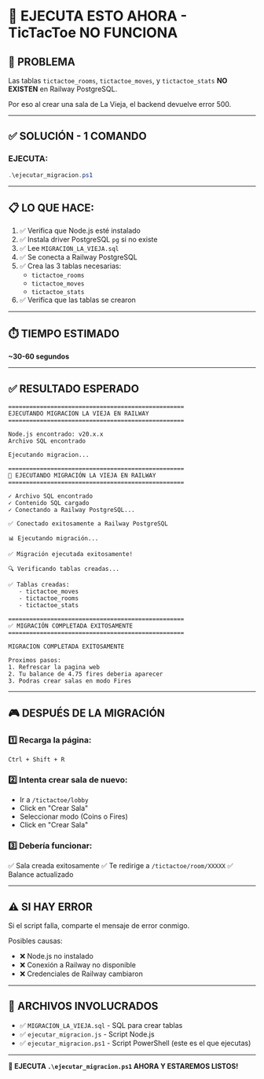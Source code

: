 # 🚨 EJECUTA ESTO AHORA - TicTacToe NO FUNCIONA

## 🔴 PROBLEMA

Las tablas `tictactoe_rooms`, `tictactoe_moves`, y `tictactoe_stats` **NO EXISTEN** en Railway PostgreSQL.

Por eso al crear una sala de La Vieja, el backend devuelve error 500.

---

## ✅ SOLUCIÓN - 1 COMANDO

### **EJECUTA:**

```powershell
.\ejecutar_migracion.ps1
```

---

## 📋 LO QUE HACE:

1. ✅ Verifica que Node.js esté instalado
2. ✅ Instala driver PostgreSQL `pg` si no existe
3. ✅ Lee `MIGRACION_LA_VIEJA.sql`
4. ✅ Se conecta a Railway PostgreSQL
5. ✅ Crea las 3 tablas necesarias:
   - `tictactoe_rooms`
   - `tictactoe_moves`
   - `tictactoe_stats`
6. ✅ Verifica que las tablas se crearon

---

## ⏱️ TIEMPO ESTIMADO

**~30-60 segundos**

---

## ✅ RESULTADO ESPERADO

```
==================================================
EJECUTANDO MIGRACION LA VIEJA EN RAILWAY
==================================================

Node.js encontrado: v20.x.x
Archivo SQL encontrado

Ejecutando migracion...

==================================================
🚀 EJECUTANDO MIGRACIÓN LA VIEJA EN RAILWAY
==================================================

✓ Archivo SQL encontrado
✓ Contenido SQL cargado
✓ Conectando a Railway PostgreSQL...

✅ Conectado exitosamente a Railway PostgreSQL

📊 Ejecutando migración...

✅ Migración ejecutada exitosamente!

🔍 Verificando tablas creadas...

✅ Tablas creadas:
   - tictactoe_moves
   - tictactoe_rooms
   - tictactoe_stats

==================================================
✅ MIGRACIÓN COMPLETADA EXITOSAMENTE
==================================================

MIGRACION COMPLETADA EXITOSAMENTE

Proximos pasos:
1. Refrescar la pagina web
2. Tu balance de 4.75 fires deberia aparecer
3. Podras crear salas en modo Fires
```

---

## 🎮 DESPUÉS DE LA MIGRACIÓN

### **1️⃣ Recarga la página:**
```
Ctrl + Shift + R
```

### **2️⃣ Intenta crear sala de nuevo:**
- Ir a `/tictactoe/lobby`
- Click en "Crear Sala"
- Seleccionar modo (Coins o Fires)
- Click en "Crear Sala"

### **3️⃣ Debería funcionar:**
✅ Sala creada exitosamente
✅ Te redirige a `/tictactoe/room/XXXXX`
✅ Balance actualizado

---

## ⚠️ SI HAY ERROR

Si el script falla, comparte el mensaje de error conmigo.

Posibles causas:
- ❌ Node.js no instalado
- ❌ Conexión a Railway no disponible
- ❌ Credenciales de Railway cambiaron

---

## 📝 ARCHIVOS INVOLUCRADOS

- ✅ `MIGRACION_LA_VIEJA.sql` - SQL para crear tablas
- ✅ `ejecutar_migracion.js` - Script Node.js
- ✅ `ejecutar_migracion.ps1` - Script PowerShell (este es el que ejecutas)

---

**🚀 EJECUTA `.\ejecutar_migracion.ps1` AHORA Y ESTAREMOS LISTOS!**

